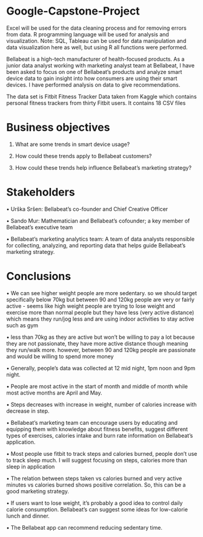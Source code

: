 # Google-Capstone-Project

Excel will be used for the data cleaning process and for removing errors from data. R programming language will be used for analysis and visualization. 
Note: SQL, Tableau can be used for data manipulation and data visualization here as well, but using R all functions were performed.

Bellabeat is a high-tech manufacturer of health-focused products. As a junior data analyst working with marketing analyst team at Bellabeat, I have been asked to focus on one of Bellabeat’s products and analyze smart device data to gain insight into how consumers are using their smart devices. I have performed analysis on data to give recommendations.

The data set is Fitbit Fitness Tracker Data taken from Kaggle which contains personal fitness trackers from thirty Fitbit users. It contains 18 CSV files

# Business objectives 

1.	What are some trends in smart device usage? 

2.	How could these trends apply to Bellabeat customers? 

3.	How could these trends help influence Bellabeat’s marketing strategy? 

# Stakeholders 

•	Urška Sršen: Bellabeat’s co-founder and Chief Creative Officer 

•	Sando Mur: Mathematician and Bellabeat’s cofounder; a key member of Bellabeat’s executive team 

•	Bellabeat’s marketing analytics team: A team of data analysts responsible for collecting, analyzing, and reporting data that helps guide Bellabeat’s marketing strategy. 

# Conclusions

•	We can see higher weight people are more sedentary. so we should target specifically below 70kg but between 90 and 120kg people are very or fairly active - seems like high weight people are trying to lose weight and exercise more than normal people but they have less (very active distance) which means they run/jog less and are using indoor activities to stay active such as gym

•	less than 70kg as they are active but won’t be willing to pay a lot because they are not passionate, they have more active distance though meaning they run/walk more. however, between 90 and 120kg people are passionate and would be willing to spend more money

•	Generally, people’s data was collected at 12 mid night, 1pm noon and 9pm night.

•	People are most active in the start of month and middle of month while most active months are April and May.

•	Steps decreases with increase in weight, number of calories increase with decrease in step.

•	Bellabeat’s marketing team can encourage users by educating and equipping them with knowledge about fitness benefits, suggest different types of exercises, calories intake and burn rate information on Bellabeat’s application.

•	Most people use fitbit to track steps and calories burned, people don’t use to track sleep much. I will suggest focusing on steps, calories more than sleep in application

•	The relation between steps taken vs calories burned and very active minutes vs calories burned shows positive correlation. So, this can be a good marketing strategy.

•	If users want to lose weight, it’s probably a good idea to control daily calorie consumption. Bellabeat’s can suggest some ideas for low-calorie lunch and dinner.

•	The Bellabeat app can recommend reducing sedentary time.

